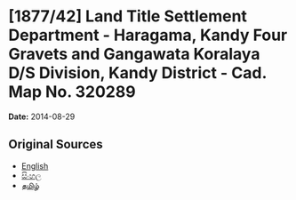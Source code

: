 # [1877/42] Land Title Settlement Department - Haragama, Kandy Four Gravets and Gangawata Koralaya D/S Division, Kandy District - Cad. Map No. 320289

**Date:** 2014-08-29

## Original Sources

- [English](https://documents.gov.lk/view/extra-gazettes/2014/8/1877-42_E.pdf)
- [සිංහල](https://documents.gov.lk/view/extra-gazettes/2014/8/1877-42_S.pdf)
- [தமிழ்](https://documents.gov.lk/view/extra-gazettes/2014/8/1877-42_T.pdf)
